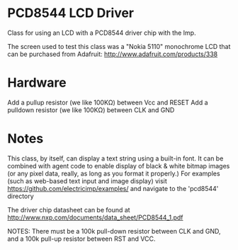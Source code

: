 PCD8544 LCD Driver
===================

Class for using an LCD with a PCD8544 driver chip with the Imp.

The screen used to test this class was a "Nokia 5110" monochrome LCD that can be purchased from Adafruit:
http://www.adafruit.com/products/338

Hardware
=========
Add a pullup resistor (we like 100KΩ) between Vcc and RESET
Add a pulldown resistor (we like 100KΩ) between CLK and GND


Notes
======
This class, by itself, can display a text string using a built-in font. It can be combined with agent code to enable display of black & white bitmap images (or any pixel data, really, as long as you format it properly.)
For examples (such as web-based text input and image display) visit https://github.com/electricimp/examples/ and navigate to the 'pcd8544' directory

The driver chip datasheet can be found at http://www.nxp.com/documents/data_sheet/PCD8544_1.pdf

NOTES:
There must be a 100k pull-down resistor between CLK and GND, and a 100k pull-up resistor between RST and VCC.
